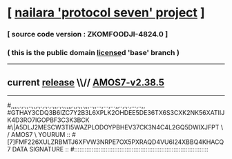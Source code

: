 
# [ [nailara 'protocol seven' project](http://nailara.network/) ]

### [ source code version : ZKOMFOODJI-4824.0 ]

### ( this is the public domain [license](../license)d 'base' branch )
---
## current [release](https://github.com/nailara-technologies/protocol-7/releases) \\\\// [AMOS7-v2.38.5](https://github.com/nailara-technologies/protocol-7/releases/tag/AMOS7-v2.38.5)
---

#,,,,,.,.,,..,,,.,.,.,.,.,,,.,.,,,,,.,,.,,.,,,..,,...,...,...,,..,.,.,...,..,,
#GTHAY3CDQ3B6IZC7Y2B3L6XPLK2OHDEE5DE36TX6S3CXK2NK56XATIIJK4D3RO7IGOPBF3C3K3BCK
#\\\|A5DLJ2MESCW3TI5WAZPLODOYPBHEV37CK3N4C4L2GQ5DWIXJFPT \ / AMOS7 \ YOURUM ::
#\[7]FMF226XULZRBMTJ6XFVW3NRPE7OX5PXRAQD4VU6I24XBBQ4KHACQ 7  DATA SIGNATURE ::
#:::::::::::::::::::::::::::::::::::::::::::::::::::::::::::::::::::::::::::::
